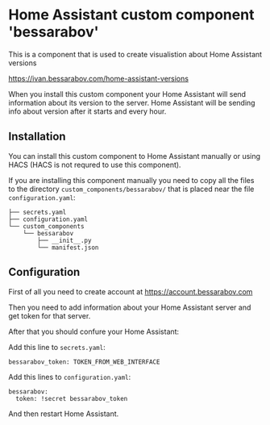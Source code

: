 # Home Assistant custom component 'bessarabov'

This is a component that is used to create visualistion about Home Assistant versions

https://ivan.bessarabov.com/home-assistant-versions

When you install this custom component your Home Assistant will send information about its version to
the server. Home Assistant will be sending info about version after it starts and every hour.

## Installation

You can install this custom component to Home Assistant manually or using HACS (HACS is not requred to use
this component).

If you are installing this component manually you need to copy all the files to the directory
`custom_components/bessarabov/` that is placed near the file `configuration.yaml`:


```
├── secrets.yaml
├── configuration.yaml
└── custom_components
    └── bessarabov
        ├── __init__.py
        └── manifest.json
```

## Configuration

First of all you need to create account at https://account.bessarabov.com

Then you need to add information about your Home Assistant server and get token for that server.

After that you should confure your Home Assistant:

Add this line to `secrets.yaml`:

```
bessarabov_token: TOKEN_FROM_WEB_INTERFACE
```

Add this lines to `configuration.yaml`:

```
bessarabov:
  token: !secret bessarabov_token
```

And then restart Home Assistant.
